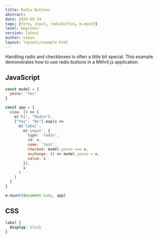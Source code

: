 ```yaml
---
title: Radio Buttons
abstract:
date: 2020-09-24
tags: [form, input, radiobutton, m.mount]
level: beginner
version: latest
author: osban
layout: layouts/example.html
---
```


Handling radio and checkboxes is often a little bit special.
This example demonstrates how to use radio buttons in a Mithril.js application.

## JavaScript

~~~js
const model = {
  yesno: "Yes"
}

const app = {
  view: () => [
    m('h1', "Radio"),
    ["Yes", "No"].map(x =>
      m('label',
        m('input', {
          type: 'radio',
          id: x,
          name: 'test',
          checked: model.yesno === x,
          onchange: () => model.yesno = x,
          value: x
        }),
        x
      )
    )
  ]
}

m.mount(document.body, app)
~~~

## CSS

~~~css
label {
  display: block
}
~~~
